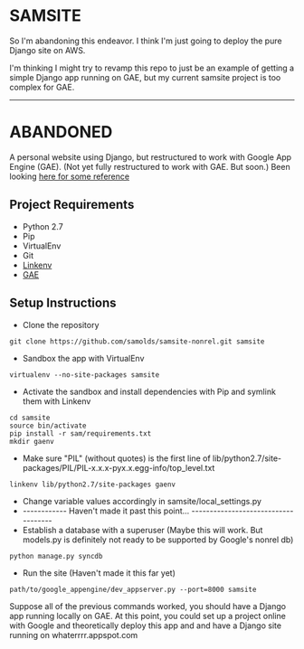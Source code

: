 SAMSITE
=======
So I'm abandoning this endeavor. I think I'm just going to deploy the pure Django site on AWS.

I'm thinking I might try to revamp this repo to just be an example of getting a simple Django app running on GAE, but my current samsite project is too complex for GAE.



---------

ABANDONED
=========
A personal website using Django, but restructured to work with Google App Engine (GAE).
(Not yet fully restructured to work with GAE. But soon.)
Been looking [here for some reference](http://djangoappengine.readthedocs.org/en/latest/installation.html)


Project Requirements
-------------------
* Python 2.7
* Pip
* VirtualEnv
* Git
* [Linkenv](http://github.com/ze-phyr-us/linkenv)
* [GAE](http://cloud.google.com/appengine/docs/python)


Setup Instructions
------------------
* Clone the repository
```
git clone https://github.com/samolds/samsite-nonrel.git samsite
```
* Sandbox the app with VirtualEnv
```
virtualenv --no-site-packages samsite
```
* Activate the sandbox and install dependencies with Pip and symlink them with Linkenv
```
cd samsite
source bin/activate
pip install -r sam/requirements.txt
mkdir gaenv
```
* Make sure "PIL" (without quotes) is the first line of lib/python2.7/site-packages/PIL/PIL-x.x.x-pyx.x.egg-info/top_level.txt
```
linkenv lib/python2.7/site-packages gaenv
```
* Change variable values accordingly in samsite/local_settings.py
* ------------ Haven't made it past this point... ------------------------------------
* Establish a database with a superuser (Maybe this will work. But models.py is definitely not ready to be supported by Google's nonrel db)
```
python manage.py syncdb
```

* Run the site (Haven't made it this far yet)
```
path/to/google_appengine/dev_appserver.py --port=8000 samsite
```

Suppose all of the previous commands worked, you should have a Django app running locally on GAE. At this point, you could set up a project online with Google and theoretically deploy this app and and have a Django site running on whaterrrr.appspot.com
